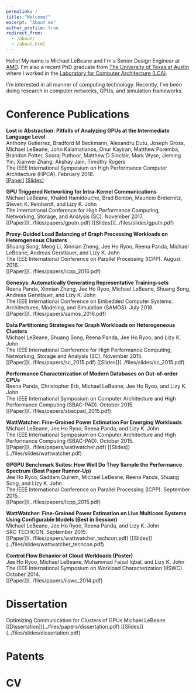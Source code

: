 ```yaml
---
permalink: /
title: "Welcome!"
excerpt: "About me"
author_profile: true
redirect_from: 
  - /about/
  - /about.html
---
```


Hello!  My name is Michael LeBeane and I'm a Senior Design Engineer at [AMD](https://www.amd.com/).  I'm also a recent PhD graduate from [The University of Texas at Austin](https://www.utexas.edu/) where I worked in the [Laboratory for Computer Architecture (LCA)](https://lca.ece.utexas.edu/).

I'm interested in all manner of computing technology.  Recently, I've been doing research in computer networks, GPUs, and simulation frameworks.

Conference Publications
======
**Lost in Abstraction: Pitfalls of Analyzing GPUs at the Intermediate Language Level**  
Anthony Gutierrez, Bradford M Beckmann, Alexandru Dutu, Joseph Gross, Michael LeBeane, John Kalamatianos, Onur Kayiran, Matthew Poremba, Brandon Potter, Sooraj Puthoor, Matthew D Sinclair, Mark Wyse, Jieming Yin, Xianwei Zhang, Akshay Jain, Timothy Rogers  
The IEEE International Symposium on High Performance Computer Architecture (HPCA). February 2018.  
[\[Paper\]](../files/papers/xtq.pdf) [\[Slides\]](../files/slides/xtq.pdf)

**GPU Triggered Networking for Intra-Kernel Communications**   
Michael LeBeane, Khaled Hamidouche, Brad Benton, Mauricio Breternitz, Steven K. Reinhardt, and Lizy K. John  
The International Conference for High Performance Computing, Networking, Storage, and Analysis (SC). November 2017.  
\[[Paper]\](../files/papers/gputn.pdf) \[[Slides]\](../files/slides/gputn.pdf)

**Proxy-Guided Load Balancing of Graph Processing Workloads on Heterogeneous Clusters**  
Shuang Song, Meng Li, Xinnian Zheng, Jee Ho Ryoo, Reena Panda, Michael LeBeane, Andreas Gerstlauer, and Lizy K. John  
The IEEE International Conference on Parallel Processing (ICPP). August 2016.  
\[[Paper]\](../files/papers/icpp_2016.pdf)

**Genesys: Automatically Generating Representative Training-sets**  
Reena Panda, Xinnian Zheng, Jee Ho Ryoo, Michael LeBeane, Shuang Song, Andreas Gerstlauer, and Lizy K. John  
The IEEE International Conference on Embedded Computer Systems: Architectures, Modeling, and Simulation (SAMOS). July 2016.  
\[[Paper]\](../files/papers/samos_2016.pdf)

**Data Partitioning Strategies for Graph Workloads on Heterogeneous Clusters**  
Michael LeBeane, Shuang Song, Reena Panda, Jee Ho Ryoo, and Lizy K. John  
The IEEE International Conference for High Performance Computing, Networking, Storage and Analysis (SC). November 2015.  
\[[Paper]\](../files/papers/sc_2015.pdf) \[[Slides]\](../files/slides/sc_2015.pdf)

**Performance Characterization of Modern Databases on Out-of-order CPUs**  
Reena Panda, Christopher Erb, Michael LeBeane, Jee Ho Ryoo, and Lizy K. John  
The IEEE International Symposium on Computer Architecture and High Performance Computing (SBAC-PAD). October 2015.  
\[[Paper]\](../files/papers/sbacpad_2015.pdf)

**WattWatcher: Fine-Grained Power Estimation For Emerging Workloads**  
Michael LeBeane, Jee Ho Ryoo, Reena Panda, and Lizy K. John  
The IEEE International Symposium on Computer Architecture and High Performance Computing (SBAC-PAD). October 2015.  
\[[Paper]\](../files/papers/wattwatcher.pdf) \[[Slides]\](../files/slides/wattwatcher.pdf)

**GPGPU Benchmark Suites: How Well Do They Sample the Performance Spectrum (Best Paper Runner-Up)**  
Jee Ho Ryoo, Saddam Quirem, Michael LeBeane, Reena Panda, Shuang Song, and Lizy K. John  
The IEEE International Conference on Parallel Processing (ICPP). September 2015.  
\[[Paper]\](../files/papers/icpp_2015.pdf)

**WattWatcher: Fine-Grained Power Estimation on Live Multicore Systems Using Configurable Models (Best in Session)**  
Michael LeBeane, Jee Ho Ryoo, Reena Panda, and Lizy K. John  
SRC TECHCON. September 2015.  
\[[Paper]\](../files/papers/wattwatcher_techcon.pdf) \[[Slides]\](../files/slides/wattwatcher_techcon.pdf)

**Control Flow Behavior of Cloud Workloads (Poster)**  
Jee Ho Ryoo, Michael LeBeane, Muhammad Faisal Iqbal, and Lizy K. John  
The IEEE International Symposium on Workload Characterization (IISWC). October 2014.  
\[[Paper]\](../files/papers/iiswc_2014.pdf)

Dissertation
======
Optimizing Communication for Clusters of GPUs
Michael LeBeane
\[[Dissertation]\](../files/papers/dissertation.pdf) \[[Slides]\](../files/slides/dissertation.pdf)

Patents
======

CV
=======